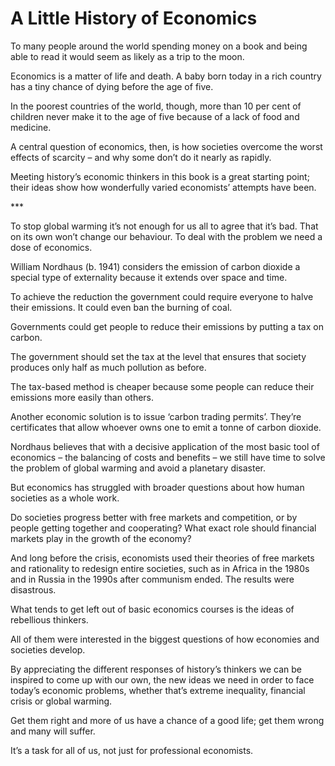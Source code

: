 A Little History of Economics
=============================
To many people around the world spending money on a book and being able to read it would seem as likely as a trip to the moon.


Economics is a matter of life and death. A baby born today in a rich country has a tiny chance of dying before the age of five.


In the poorest countries of the world, though, more than 10 per cent of children never make it to the age of five because of a lack of food and medicine.


A central question of economics, then, is how societies overcome the worst effects of scarcity – and why some don’t do it nearly as rapidly.


Meeting history’s economic thinkers in this book is a great starting point; their ideas show how wonderfully varied economists’ attempts have been.


\*\*\* 


To stop global warming it’s not enough for us all to agree that it’s bad. That on its own won’t change our behaviour. To deal with the problem we need a dose of economics.


William Nordhaus (b. 1941) considers the emission of carbon dioxide a special type of externality because it extends over space and time.


To achieve the reduction the government could require everyone to halve their emissions. It could even ban the burning of coal.


Governments could get people to reduce their emissions by putting a tax on carbon.


The government should set the tax at the level that ensures that society produces only half as much pollution as before.


The tax-based method is cheaper because some people can reduce their emissions more easily than others.


Another economic solution is to issue ‘carbon trading permits’. They’re certificates that allow whoever owns one to emit a tonne of carbon dioxide.


Nordhaus believes that with a decisive application of the most basic tool of economics – the balancing of costs and benefits – we still have time to solve the problem of global warming and avoid a planetary disaster.


But economics has struggled with broader questions about how human societies as a whole work.


Do societies progress better with free markets and competition, or by people getting together and cooperating? What exact role should financial markets play in the growth of the economy?


And long before the crisis, economists used their theories of free markets and rationality to redesign entire societies, such as in Africa in the 1980s and in Russia in the 1990s after communism ended. The results were disastrous.


What tends to get left out of basic economics courses is the ideas of rebellious thinkers.


All of them were interested in the biggest questions of how economies and societies develop.


By appreciating the different responses of history’s thinkers we can be inspired to come up with our own, the new ideas we need in order to face today’s economic problems, whether that’s extreme inequality, financial crisis or global warming.


Get them right and more of us have a chance of a good life; get them wrong and many will suffer.


It’s a task for all of us, not just for professional economists.

